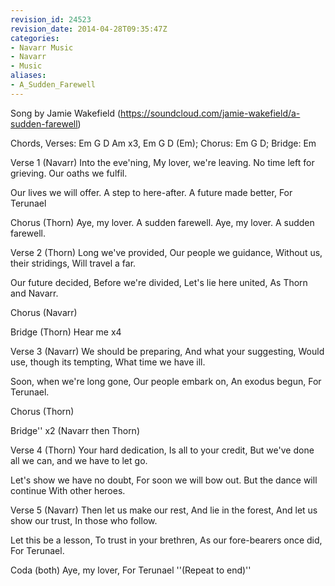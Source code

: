```yaml
---
revision_id: 24523
revision_date: 2014-04-28T09:35:47Z
categories:
- Navarr Music
- Navarr
- Music
aliases:
- A_Sudden_Farewell
---
```


Song by Jamie Wakefield  (https://soundcloud.com/jamie-wakefield/a-sudden-farewell) 

Chords, Verses: Em G D Am x3, Em G D (Em); Chorus: Em G D; Bridge: Em


Verse 1 (Navarr)
Into the eve'ning,
My lover, we're leaving.
No time left for grieving.
Our oaths we fulfil.

Our lives we will offer.
A step to here-after.
A future made better,
For Terunael

Chorus (Thorn)
Aye, my lover. 
A sudden farewell.
Aye, my lover. 
A sudden farewell.

Verse 2 (Thorn)
Long we've provided,
Our people we guidance,
Without us, their stridings,
Will travel a far.

Our future decided, 
Before we're divided,
Let's lie here united,
As Thorn and Navarr.

Chorus (Navarr)

Bridge (Thorn)
Hear me x4

Verse 3 (Navarr)
We should be preparing,
And what your suggesting,
Would use, though its tempting, 
What time we have ill.

Soon, when we're long gone,
Our people embark on,
An exodus begun,
For Terunael.

Chorus (Thorn)

Bridge'' x2 (Navarr then Thorn)

Verse 4 (Thorn)
Your hard dedication,
Is all to your credit,
But we've done all we can,
and we have to let go.

Let's show we have no doubt,
For soon we will bow out.
But the dance will continue
With other heroes.

Verse 5 (Navarr)
Then let us make our rest,
And lie in the forest,
And let us show our trust,
In those who follow.

Let this be a lesson,
To trust in your brethren,
As our fore-bearers once did,
For Terunael.

Coda (both)
Aye, my lover,
For Terunael
''(Repeat to end)''




